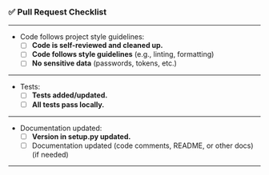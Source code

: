 ### ✅ Pull Request Checklist

---

- Code follows project style guidelines:
  * [ ] **Code is self-reviewed and cleaned up.**
  * [ ] **Code follows style guidelines** (e.g., linting, formatting)
  * [ ] **No sensitive data** (passwords, tokens, etc.)

---

- Tests:
  * [ ] **Tests added/updated.**
  * [ ] **All tests pass locally.**

---

- Documentation updated:
  * [ ] **Version in setup.py updated.**
  * [ ] Documentation updated (code comments, README, or other docs) (if needed)

---


[//]: # (Comments below are optional)
[//]: # (* [ ] All CI checks pass successfully)
